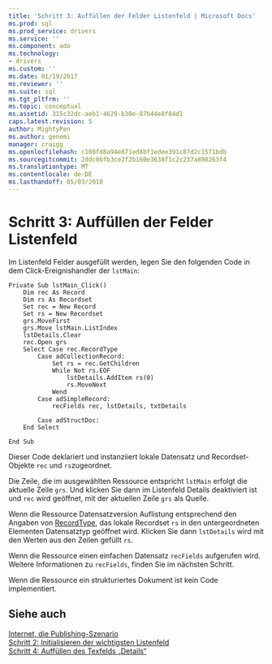 ```yaml
---
title: 'Schritt 3: Auffüllen der Felder Listenfeld | Microsoft Docs'
ms.prod: sql
ms.prod_service: drivers
ms.service: ''
ms.component: ado
ms.technology:
- drivers
ms.custom: ''
ms.date: 01/19/2017
ms.reviewer: ''
ms.suite: sql
ms.tgt_pltfrm: ''
ms.topic: conceptual
ms.assetid: 315c32dc-aeb1-4629-b30e-87b44e8f84d1
caps.latest.revision: 5
author: MightyPen
ms.author: genemi
manager: craigg
ms.openlocfilehash: c108fd8a94e871ed8bf1edee391c87d2c1571bdb
ms.sourcegitcommit: 2ddc0bfb3ce2f2b160e3638f1c2c237a898263f4
ms.translationtype: MT
ms.contentlocale: de-DE
ms.lasthandoff: 05/03/2018
---
```

# <a name="step-3-populate-the-fields-list-box"></a>Schritt 3: Auffüllen der Felder Listenfeld
Im Listenfeld Felder ausgefüllt werden, legen Sie den folgenden Code in dem Click-Ereignishandler der `lstMain`:  
  
```  
Private Sub lstMain_Click()  
    Dim rec As Record  
    Dim rs As Recordset  
    Set rec = New Record  
    Set rs = New Recordset  
    grs.MoveFirst  
    grs.Move lstMain.ListIndex  
    lstDetails.Clear  
    rec.Open grs  
    Select Case rec.RecordType  
        Case adCollectionRecord:  
            Set rs = rec.GetChildren  
            While Not rs.EOF  
                lstDetails.AddItem rs(0)  
                rs.MoveNext  
            Wend  
        Case adSimpleRecord:  
            recFields rec, lstDetails, txtDetails  
  
        Case adStructDoc:  
    End Select  
  
End Sub  
```  
  
 Dieser Code deklariert und instanziiert lokale Datensatz und Recordset-Objekte `rec` und `rs`zugeordnet.  
  
 Die Zeile, die im ausgewählten Ressource entspricht `lstMain` erfolgt die aktuelle Zeile `grs`. Und klicken Sie dann im Listenfeld Details deaktiviert ist und `rec` wird geöffnet, mit der aktuellen Zeile `grs` als Quelle.  
  
 Wenn die Ressource Datensatzversion Auflistung entsprechend den Angaben von [RecordType](../../../ado/reference/ado-api/recordtype-property-ado.md), das lokale Recordset `rs` in den untergeordneten Elementen Datensatztyp geöffnet wird. Klicken Sie dann `lstDetails` wird mit den Werten aus den Zeilen gefüllt `rs`.  
  
 Wenn die Ressource einen einfachen Datensatz `recFields` aufgerufen wird. Weitere Informationen zu `recFields`, finden Sie im nächsten Schritt.  
  
 Wenn die Ressource ein strukturiertes Dokument ist kein Code implementiert.  
  
## <a name="see-also"></a>Siehe auch  
 [Internet, die Publishing-Szenario](../../../ado/guide/data/internet-publishing-scenario.md)   
 [Schritt 2: Initialisieren der wichtigsten Listenfeld](../../../ado/guide/data/step-2-initialize-the-main-list-box.md)   
 [Schritt 4: Auffüllen des Texfelds „Details“](../../../ado/guide/data/step-4-populate-the-details-text-box.md)
